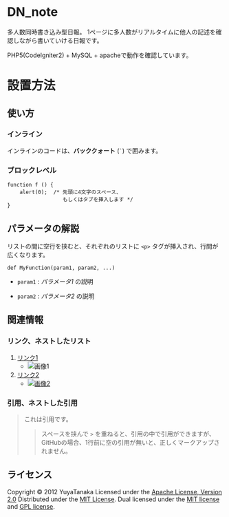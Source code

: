 DN_note
=======

多人数同時書き込み型日報。
1ページに多人数がリアルタイムに他人の記述を確認しながら書いていける日報です。

PHP5(CodeIgniter2) + MySQL + apacheで動作を確認しています。


設置方法
=================



使い方
------
### インライン ###
インラインのコードは、**バッククォート** (`` ` ``) で囲みます。
 
### ブロックレベル ###
    function f () {
        alert(0);  /* 先頭に4文字のスペース、
                      もしくはタブを挿入します */
    }
 
パラメータの解説
----------------
リストの間に空行を挟むと、それぞれのリストに `<p>` タグが挿入され、行間が
広くなります。
 
    def MyFunction(param1, param2, ...)
 
+   `param1` :
    _パラメータ1_ の説明
 
+   `param2` :
    _パラメータ2_ の説明
 
関連情報
--------
### リンク、ネストしたリスト
1. [リンク1](http://example.com/ "リンクのタイトル")
    * ![画像1](http://github.com/unicorn.png "画像のタイトル")
2. [リンク2][link]
    - [![画像2][image]](https://github.com/)
 
  [link]: http://example.com/ "インデックス型のリンク"
  [image]: http://github.com/github.png "インデックス型の画像"
 
### 引用、ネストした引用
> これは引用です。
>
> > スペースを挟んで `>` を重ねると、引用の中で引用ができますが、
> > GitHubの場合、1行前に空の引用が無いと、正しくマークアップされません。
 
ライセンス
----------
Copyright &copy; 2012 YuyaTanaka
Licensed under the [Apache License, Version 2.0][Apache]
Distributed under the [MIT License][mit].
Dual licensed under the [MIT license][MIT] and [GPL license][GPL].
 
[Apache]: http://www.apache.org/licenses/LICENSE-2.0
[MIT]: http://www.opensource.org/licenses/mit-license.php
[GPL]: http://www.gnu.org/licenses/gpl.html